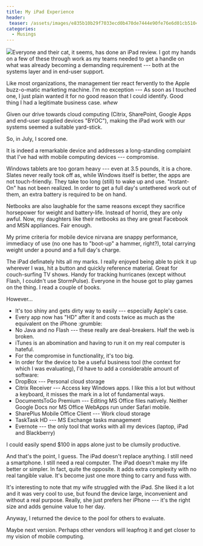 ```yaml
---
title: My iPad Experience
header:
 teaser: /assets/images/e835b10b29f7033ecd0b470de7444e90fe76e6d01cb5104291f1c7_640_ipad.jpg
categories:
  - Musings
---
```

<img src="https://douglangille.github.io/assets/images/e835b10b29f7033ecd0b470de7444e90fe76e6d01cb5104291f1c7_640_ipad.jpg">Everyone and their cat, it seems, has done an iPad review. I got my hands on a few of these through work as my teams needed to get a handle on what was already becoming a demanding requirement --- both at the systems layer and in end-user support.

Like most organizations, the management tier react fervently to the Apple buzz-o-matic marketing machine. I'm no exception --- As soon as I touched one, I just plain wanted it for no good reason that I could identify. Good thing I had a legitimate business case. *whew*

Given our drive towards cloud computing (Citrix, SharePoint, Google Apps and end-user supplied devices "BYOC"), making the iPad work with our systems seemed a suitable yard-stick.

So, in July, I scored one.

It is indeed a remarkable device and addresses a long-standing complaint that I've had with mobile computing devices --- compromise.

Windows tablets are too goram heavy --- even at 3.5 pounds, it is a chore. Slates never really took off as, while Windows itself is better, the apps are not touch-friendly. They take too long (still) to wake up and use. "Instant-On" has not been realized. In order to get a full day's untethered work out of them, an extra battery is required to be on hand.

Netbooks are also laughable for the same reasons except they sacrifice horsepower for weight and battery-life. Instead of horrid, they are only awful. Now, my daughters like their netbooks as they are great Facebook and MSN appliances. Fair enough.

My prime criteria for mobile device nirvana are snappy performance, immediacy of use (no one has to "boot-up" a hammer, right?), total carrying weight under a pound and a full day's charge.

The iPad definately hits all my marks. I really enjoyed being able to pick it up wherever I was, hit a button and quickly reference material. Great for couch-surfing TV shows. Handy for tracking hurricanes (except without Flash, I couldn't use StormPulse). Everyone in the house got to play games on the thing. I read a couple of books.

However...

<ul>
  <li>It's too shiny and gets dirty way to easily --- especially Apple's case.</li>
  <li>Every app now has "HD" after it and costs twice as much as the equivalent on the iPhone :grumble:</li>
  <li>No Java and no Flash --- these really are deal-breakers. Half the web is broken.</li>
  <li>iTunes is an abomination and having to run it on my real computer is hateful.</li>
  <li>For the compromise in functionality, it's too big.</li>
  <li>In order for the device to be a useful business tool (the context for which I was evaluating), I'd have to add a considerable amount of software:</li>
  <li>DropBox --- Personal cloud storage</li>
  <li>Citrix Receiver --- Access key Windows apps. I like this a lot but without a keyboard, it misses the mark in a lot of fundamental ways.</li>
  <li>DocumentsToGo Premium --- Editing MS Office files natively. Neither Google Docs nor MS Office WebApps run under Safari mobile.</li>
  <li>SharePlus Mobile Office Client --- Work cloud storage</li>
  <li>TaskTask HD --- MS Exchange tasks management</li>
  <li>Evernote --- the only tool that works with all my devices (laptop, iPad and Blackberry)</li>
</ul>

I could easily spend $100 in apps alone just to be clumsily productive.

And that's the point, I guess. The iPad doesn't replace anything. I still need a smartphone. I still need a real computer. The iPad doesn't make my life better or simpler. In fact, quite the opposite. It adds extra complexity with no real tangible value. It's become just one more thing to carry and fuss with.

It's interesting to note that my wife struggled with the iPad. She liked it a lot and it was very cool to use, but found the device large, inconvenient and without a real purpose. Really, she just prefers her iPhone --- it's the right size and adds genuine value to her day.

Anyway, I returned the device to the pool for others to evaluate.

Maybe next version. Perhaps other vendors will leapfrog it and get closer to my vision of mobile computing.